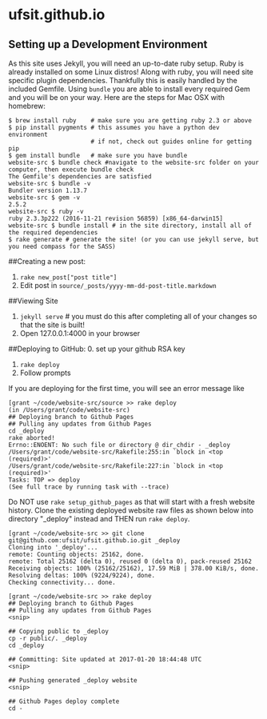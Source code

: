 ufsit.github.io
=================

## Setting up a Development Environment
As this site uses Jekyll, you will need an up-to-date ruby setup. Ruby is already installed on some Linux distros! Along with ruby, you will need site specific plugin dependencies. Thankfully this is easily handled by the included Gemfile. Using `bundle` you are able to install every required Gem and you will be on your way. Here are the steps for Mac OSX with homebrew:

```
$ brew install ruby    # make sure you are getting ruby 2.3 or above
$ pip install pygments # this assumes you have a python dev environment
                       # if not, check out guides online for getting pip
$ gem install bundle   # make sure you have bundle
website-src $ bundle check #navigate to the website-src folder on your computer, then execute bundle check
The Gemfile's dependencies are satisfied
website-src $ bundle -v
Bundler version 1.13.7
website-src $ gem -v
2.5.2
website-src $ ruby -v
ruby 2.3.3p222 (2016-11-21 revision 56859) [x86_64-darwin15]
website-src $ bundle install # in the site directory, install all of the required dependencies
$ rake generate # generate the site! (or you can use jekyll serve, but you need compass for the SASS)
```

##Creating a new post:

1. `rake new_post["post title"]`
2. Edit post in `source/_posts/yyyy-mm-dd-post-title.markdown`

##Viewing Site

1. `jekyll serve` # you must do this after completing all of your changes so that the site is built!
2. Open 127.0.0.1:4000 in your browser

##Deploying to GitHub:
0. set up your github RSA key
1. `rake deploy`
2. Follow prompts

If you are deploying for the first time, you will see an error message like
```
[grant ~/code/website-src/source >> rake deploy
(in /Users/grant/code/website-src)
## Deploying branch to Github Pages
## Pulling any updates from Github Pages
cd _deploy
rake aborted!
Errno::ENOENT: No such file or directory @ dir_chdir - _deploy
/Users/grant/code/website-src/Rakefile:255:in `block in <top (required)>'
/Users/grant/code/website-src/Rakefile:227:in `block in <top (required)>'
Tasks: TOP => deploy
(See full trace by running task with --trace)
```
Do NOT use `rake setup_github_pages` as that will start with a fresh website history. Clone the existing deployed website raw files as shown below into directory "\_deploy" instead and THEN run `rake deploy`.
```
[grant ~/code/website-src >> git clone git@github.com:ufsit/ufsit.github.io.git _deploy
Cloning into '_deploy'...
remote: Counting objects: 25162, done.
remote: Total 25162 (delta 0), reused 0 (delta 0), pack-reused 25162
Receiving objects: 100% (25162/25162), 17.59 MiB | 378.00 KiB/s, done.
Resolving deltas: 100% (9224/9224), done.
Checking connectivity... done.

[grant ~/code/website-src >> rake deploy
## Deploying branch to Github Pages
## Pulling any updates from Github Pages
<snip>

## Copying public to _deploy
cp -r public/. _deploy
cd _deploy

## Committing: Site updated at 2017-01-20 18:44:48 UTC
<snip>

## Pushing generated _deploy website
<snip>

## Github Pages deploy complete
cd -
```
